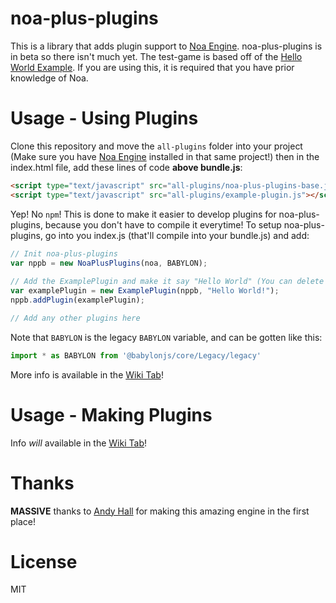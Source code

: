 # noa-plus-plugins
This is a library that adds plugin support to [Noa Engine](https://github.com/andyhall/noa). noa-plus-plugins is in beta so there isn't much yet. The test-game is based off of the [Hello World Example](https://github.com/andyhall/noa-examples). If you are using this, it is required that you have prior knowledge of Noa.

# Usage - Using Plugins
Clone this repository and move the `all-plugins` folder into your project (Make sure you have [Noa Engine](https://github.com/andyhall/noa) installed in that same project!) then in the index.html file, add these lines of code **above bundle.js**:
```html
<script type="text/javascript" src="all-plugins/noa-plus-plugins-base.js"></script>
<script type="text/javascript" src="all-plugins/example-plugin.js"></script>
```
Yep! No `npm`! This is done to make it easier to develop plugins for noa-plus-plugins, because you don't have to compile it everytime!
To setup noa-plus-plugins, go into you index.js (that'll compile into your bundle.js) and add:
```js
// Init noa-plus-plugins
var nppb = new NoaPlusPlugins(noa, BABYLON);
  
// Add the ExamplePlugin and make it say "Hello World" (You can delete this)
var examplePlugin = new ExamplePlugin(nppb, "Hello World!");
nppb.addPlugin(examplePlugin);

// Add any other plugins here
```
Note that `BABYLON` is the legacy `BABYLON` variable, and can be gotten like this:
```js
import * as BABYLON from '@babylonjs/core/Legacy/legacy'
```
More info is available in the [Wiki Tab](https://github.com/EliteAsian123/noa-plus-plugins/wiki)!

# Usage - Making Plugins
Info *will* available in the [Wiki Tab](https://github.com/EliteAsian123/noa-plus-plugins/wiki)!

# Thanks
**MASSIVE** thanks to [Andy Hall](https://github.com/andyhall/) for making this amazing engine in the first place!

# License 
MIT
